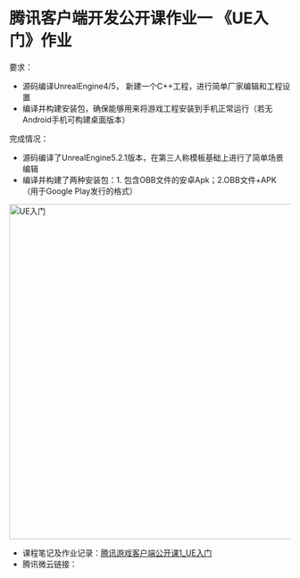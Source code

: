 # 腾讯客户端开发公开课作业一   《UE入门》作业
要求：
- 源码编译UnrealEngine4/5， 新建一个C++工程，进行简单厂家编辑和工程设置
- 编译并构建安装包，确保能够用来将游戏工程安装到手机正常运行（若无Android手机可构建桌面版本）

完成情况：
- 源码编译了UnrealEngine5.2.1版本，在第三人称模板基础上进行了简单场景编辑
- 编译并构建了两种安装包：1. 包含OBB文件的安卓Apk；2.OBB文件+APK（用于Google Play发行的格式）
<img width="600" alt="UE入门" src="https://github.com/OnePointFive99/AndroidQuickStart/assets/48060880/263c6389-8992-4101-ace7-abb2f2687f3c">

- 课程笔记及作业记录：[腾讯游戏客户端公开课1_UE入门](https://github.com/OnePointFive99/TencentGameClientOpenClass/blob/master/%E8%85%BE%E8%AE%AF%E5%AE%A2%E6%88%B7%E7%AB%AF%E5%BC%80%E5%8F%91%E5%85%AC%E5%BC%80%E8%AF%BE1_UE%E5%85%A5%E9%97%A8/%E8%85%BE%E8%AE%AF%E5%AE%A2%E6%88%B7%E7%AB%AF%E5%BC%80%E5%8F%91%E5%85%AC%E5%BC%80%E8%AF%BE(%E4%B8%80)UE%E5%85%A5%E9%97%A8.md)
- 腾讯微云链接：
